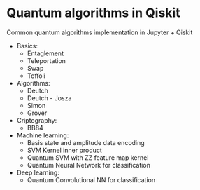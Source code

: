 # Quantum algorithms in Qiskit
Common quantum algorithms implementation in Jupyter + Qiskit

- Basics:
    - Entaglement
    - Teleportation
    - Swap
    - Toffoli
- Algorithms:
    - Deutch
    - Deutch - Josza
    - Simon
    - Grover
- Criptography:
    - BB84
- Machine learning:
    - Basis state and amplitude data encoding
    - SVM Kernel inner product
    - Quantum SVM with ZZ feature map kernel
    - Quantum Neural Network for classification
- Deep learning:
    - Quantum Convolutional NN for classification
